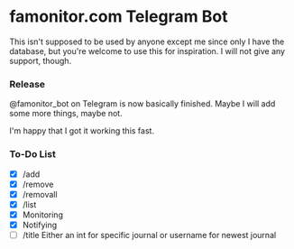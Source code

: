 # famonitor.com Telegram Bot

This isn't supposed to be used by anyone except me since only I have the database, 
but you're welcome to use this for inspiration. I will not give any support, though.

### Release

@famonitor_bot on Telegram is now basically finished. 
Maybe I will add some more things, maybe not. 

I'm happy that I got it working this fast.

### To-Do List

- [x] /add
- [X] /remove
- [x] /removall
- [x] /list
- [x] Monitoring
- [x] Notifying
- [ ] /title Either an int for specific journal or username for newest journal